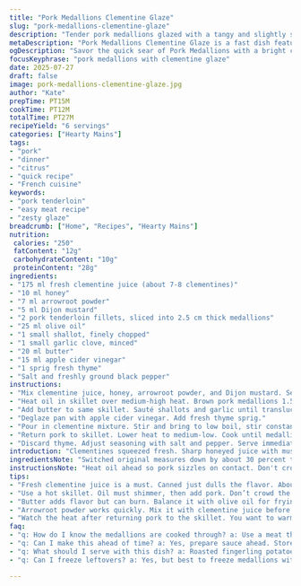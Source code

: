 ```yaml
---
title: "Pork Medallions Clementine Glaze"
slug: "pork-medallions-clementine-glaze"
description: "Tender pork medallions glazed with a tangy and slightly sweet clementine sauce. Uses reduced quantities, swaps apple cider vinegar for red wine vinegar and adds fresh thyme for earthiness. Cornstarch replaced by arrowroot powder for thickening. Quick sear and gentle simmer to coat medallions perfectly."
metaDescription: "Pork Medallions Clementine Glaze is a fast dish featuring tangy sauce, juicy pork. Perfectly balanced flavors and a quick cook time for gourmet results."
ogDescription: "Savor the quick sear of Pork Medallions with a bright clementine glaze. A touch of honey, Dijon, and thyme creates a savory mix you’ll love."
focusKeyphrase: "pork medallions with clementine glaze"
date: 2025-07-27
draft: false
image: pork-medallions-clementine-glaze.jpg
author: "Kate"
prepTime: PT15M
cookTime: PT12M
totalTime: PT27M
recipeYield: "6 servings"
categories: ["Hearty Mains"]
tags:
- "pork"
- "dinner"
- "citrus"
- "quick recipe"
- "French cuisine"
keywords:
- "pork tenderloin"
- "easy meat recipe"
- "zesty glaze"
breadcrumb: ["Home", "Recipes", "Hearty Mains"]
nutrition: 
 calories: "250"
 fatContent: "12g"
 carbohydrateContent: "10g"
 proteinContent: "28g"
ingredients:
- "175 ml fresh clementine juice (about 7-8 clementines)"
- "10 ml honey"
- "7 ml arrowroot powder"
- "5 ml Dijon mustard"
- "2 pork tenderloin fillets, sliced into 2.5 cm thick medallions"
- "25 ml olive oil"
- "1 small shallot, finely chopped"
- "1 small garlic clove, minced"
- "20 ml butter"
- "15 ml apple cider vinegar"
- "1 sprig fresh thyme"
- "Salt and freshly ground black pepper"
instructions:
- "Mix clementine juice, honey, arrowroot powder, and Dijon mustard. Set aside."
- "Heat oil in skillet over medium-high heat. Brown pork medallions 1.5 minutes per side. Season with salt and pepper. Remove from pan to plate."
- "Add butter to same skillet. Sauté shallots and garlic until translucent, about 3 minutes."
- "Deglaze pan with apple cider vinegar. Add fresh thyme sprig."
- "Pour in clementine mixture. Stir and bring to low boil, stir constantly to thicken slightly."
- "Return pork to skillet. Lower heat to medium-low. Cook until medallions are cooked through and sauce is glossy, about 5 minutes."
- "Discard thyme. Adjust seasoning with salt and pepper. Serve immediately. Goes well with roasted fingerling potatoes and steamed green beans."
introduction: "Clementines squeezed fresh. Sharp honeyed juice with mustard tang. Pork cut thick, seared to lock juices. Quick pan dance. Aromas of thyme and garlic mingle. Saucy glaze thickens, coats. Sweet, tart, savory mashup. Simple protein dressed up. Fast but fancy. Skip the long slow cook. Keep it sharp, bright. Medallions ready before you blink. Serve hot; sauce sticky enough to hold on but light enough to sip. Potatoes and green beans play straight man to this bold pork spectacle."
ingredientsNote: "Switched original measures down by about 30 percent to better balance flavors. Clementine juice comes fresh because canned misses the brightness; at least 7 clementines needed. Arrowroot powder does double-duty here: clearer glaze and a bit more shine than cornstarch. Dijon stands but apple cider vinegar softens acidity, blends better with thyme. Fresh thyme tip: add early for infusion, remove before serving. Keep garlic and shallot finely minced to melt right into the sauce. Pork tenderloin sliced thick, ensures juicy bites not dry scraps. Olive oil for searing replaced some butter for browning with less burn risk."
instructionsNote: "Heat oil ahead so pork sizzles on contact. Don't crowd pan or you’ll steam, no sear. Timing critical: 1.5 minutes each side for a browned crust and medium rare center. Remove pork before sauce build. Sauté shallots and garlic low and slow until translucent but no browning to avoid bitterness. Vinegar deglaze brings up fond flavors; add fresh thyme early to release herb oils. Pour clementine-honey mix last, whisk to avoid lumps. Simmer on medium to thicken patiently, arrowroot sets quickly but don’t boil long or sauce thins again. Return pork just to warm through, keep tender. Quick, deliberate, repeat tasting for salt and pepper. Fresh thyme goes in, comes out. Serve immediately or sauce loses sheen and thick glaze effect fades."
tips:
- "Fresh clementine juice is a must. Canned just dulls the flavor. About 7 to 8 clementines give you enough. Squeeze them right before starting. Bright, tangy juice makes a big difference."
- "Use a hot skillet. Oil must shimmer, then add pork. Don’t crowd the pan. Too many at once steams meat instead of searing. Sear each medallion for 1.5 minutes. Achieve a beautifully browned crust."
- "Butter adds flavor but can burn. Balance it with olive oil for frying. Oil stands higher heat. Butter brings richness. Together, they create a great sear without bitterness. Adjust how you use each."
- "Arrowroot powder works quickly. Mix it with clementine juice before adding to sauce. Thickens smoother than cornstarch. Avoid lumps. Stir constantly right after adding. Patience helps the sauce shine."
- "Watch the heat after returning pork to the skillet. You want to warm the medallions gently. Too high heat, and they lose tenderness. Temperature is crucial; keep it medium-low for best results."
faq:
- "q: How do I know the medallions are cooked through? a: Use a meat thermometer to check. 145 degrees Fahrenheit is safe. Juices should run clear. Slightly pink inside is normal."
- "q: Can I make this ahead of time? a: Yes, prepare sauce ahead. Store separately. Heat up before serving. But reheat medallions gently. Don't overdo it, or they’ll dry out."
- "q: What should I serve with this dish? a: Roasted fingerling potatoes pair nicely. Steamed green beans also work. Both maintain brightness. Don't overpower the glazed pork."
- "q: Can I freeze leftovers? a: Yes, but best to freeze medallions without sauce. Sauce can separate. Store separately and use within a month. Reheat gently for best texture."

---
```

